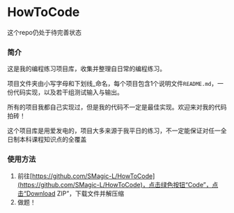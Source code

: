 # HowToCode

这个repo仍处于待完善状态

### 简介

这是我的编程练习项目库，收集并整理自日常的编程练习。

项目文件夹由小写字母和下划线_命名，每个项目包含1个说明文件`README.md`，一份代码实现，以及若干组测试输入与输出。

所有的项目我都自己实现过，但是我的代码不一定是最佳实现。欢迎来对我的代码拍砖！

这个项目库是用爱发电的，项目大多来源于我平日的练习，不一定能保证对任一全日制本科课程知识点的全覆盖

### 使用方法

1. 前往[https://github.com/SMagic-L/HowToCode](https://github.com/SMagic-L/HowToCode)，点击绿色按钮“Code”，点击“Download ZIP”，下载文件并解压缩
2. 做题！